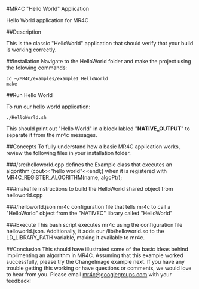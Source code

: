 #MR4C "Hello World" Application

Hello World application for MR4C


##Description

This is the classic "HelloWorld" application that should verify that your build is working correctly.

##Installation
Navigate to the HelloWorld folder and make the project using the folowing commands:

    cd ~/MR4C/examples/example1_HelloWorld
    make
    
##Run Hello World    
    
To run our hello world application:

    ./HelloWorld.sh

This should print out "Hello World" in a block labled "**NATIVE_OUTPUT**" to separate it from the mr4c messages.

##Concepts
To fully understand how a basic MR4C application works, review the following files in your installation folder.

###/src/helloworld.cpp
defines the Example class that executes an algorithm (cout<<"hello world"<<endl;) 
when it is registered with MR4C_REGISTER_ALGORITHM(name, algoPtr);

###makefile
instructions to build the HelloWorld shared object from helloworld.cpp

###/helloworld.json
mr4c configuration file that tells mr4c to call a "HelloWorld" object from the "NATIVEC" library called "HelloWorld"

###Execute
This bash script executes mr4c using the configuration file helloworld.json. 
Additionally, it adds our /lib/helloworld.so to the LD_LIBRARY_PATH variable, making it available to mr4c.

##Conclusion
This should have illustrated some of the basic ideas behind implimenting an algorithm in MR4C.
Assuming that this example worked successfully, please try the ChangeImage example next.
If you have any trouble getting this working or have questions or comments, we would love to hear from you.
Please email mr4c@googlegroups.com with your feedback!
